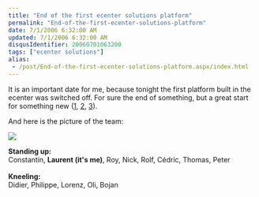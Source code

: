 ```yaml
---
title: "End of the first ecenter solutions platform"
permalink: "End-of-the-first-ecenter-solutions-platform"
date: 7/1/2006 6:32:00 AM
updated: 7/1/2006 6:32:00 AM
disqusIdentifier: 20060701063200
tags: ["ecenter solutions"]
alias:
 - /post/End-of-the-first-ecenter-solutions-platform.aspx/index.html
---
```

It is an important date for me, because tonight the first platform built in the ecenter was switched off. For sure the end of something, but a great start for something new ([1](/lkempe/archive/2006/06/03/First-step-of-a-long-migration-weekend-reached.aspx), [2](/lkempe/archive/2006/06/05/Second-step-of-a-long-migration-weekend-reached.aspx), [3](/lkempe/archive/2006/06/08/Opening-users-access-to-the-new-ecenter-solutions-platform.aspx)).

And here is the picture of the team:
<!-- more -->

![](http://www.techheadbrothers.com/images/blog/ecenter-team.jpg)

<span style="FONT-WEIGHT: bold">Standing up:</span><br>Constantin, <strong>Laurent (it's me)</strong>, Roy, Nick, Rolf, Cédric, Thomas, Peter<br><br><span style="FONT-WEIGHT: bold">Kneeling:</span><br>Didier, Philippe, Lorenz, Oli, Bojan
